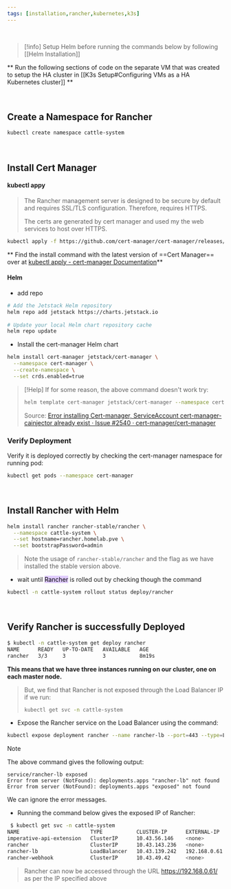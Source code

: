 ```yaml
---
tags: [installation,rancher,kubernetes,k3s]
---
```


</br>

> [!info] 
> Setup Helm before running the commands below by following [[Helm Installation]]

** Run the following sections of code on the separate VM that was created to setup the HA cluster in [[K3s Setup#Configuring VMs as a HA Kubernetes cluster]] **

</br>

## Create a Namespace for Rancher

```bash ln:False
kubectl create namespace cattle-system
```

</br>

## Install Cert Manager

#### kubectl appy

> The Rancher management server is designed to be secure by default and requires SSL/TLS configuration. Therefore, requires HTTPS.
> 
> The certs are generated by cert manager and used my the web services to host over HTTPS.

```bash ln:False
kubectl apply -f https://github.com/cert-manager/cert-manager/releases/download/v1.17.2/cert-manager.yaml
```

** Find the install command with the latest version of ==Cert Manager== over at [kubectl apply - cert-manager Documentation](https://cert-manager.io/docs/installation/kubectl/)**

#### Helm

- add repo
```bash ln:False
# Add the Jetstack Helm repository  
helm repo add jetstack https://charts.jetstack.io  
  
# Update your local Helm chart repository cache  
helm repo update
```

- Install the cert-manager Helm chart
```bash ln:False
helm install cert-manager jetstack/cert-manager \
  --namespace cert-manager \
  --create-namespace \
  --set crds.enabled=true
```

> [!Help] 
> If for some reason, the above command doesn't work try:
> ```bash ln:False
> helm template cert-manager jetstack/cert-manager --namespace cert-manager | kubectl apply -f -
> ```
> 
> Source: [Error installing Cert-manager, ServiceAccount cert-manager-cainjector already exist · Issue #2540 · cert-manager/cert-manager](https://github.com/cert-manager/cert-manager/issues/2540)

### Verify Deployment

Verify it is deployed correctly by checking the cert-manager namespace for running pod:

```bash ln:False
kubectl get pods --namespace cert-manager
```

</br>


## Install Rancher with Helm

```bash ln:False
helm install rancher rancher-stable/rancher \
  --namespace cattle-system \
  --set hostname=rancher.homelab.pve \
  --set bootstrapPassword=admin
```

> Note the usage of `rancher-stable/rancher` and the flag as we have installed the stable version above.

- wait until <mark style="background: #D2B3FFA6;">Rancher</mark> is rolled out by checking though the command
```bash ln:False
kubectl -n cattle-system rollout status deploy/rancher
```

</br>

## Verify Rancher is successfully Deployed

```bash ln:False
$ kubectl -n cattle-system get deploy rancher
NAME      READY   UP-TO-DATE   AVAILABLE   AGE
rancher   3/3     3            3           8m19s
```

**This means that we have three instances running on our cluster, one on each master node.**

> But, we find that Rancher is not exposed through the Load Balancer IP if we run:
> ```bash ln:False
> kubectl get svc -n cattle-system
> ```

- Expose the Rancher service on the Load Balancer using the command:

```bash ln:False
kubectl expose deployment rancher --name rancher-lb --port=443 --type=LoadBalancer -n cattle-system rancher-lb exposed
```

> [!note]
> The above command gives the following output:
> ```text ln:False
> service/rancher-lb exposed
> Error from server (NotFound): deployments.apps "rancher-lb" not found
> Error from server (NotFound): deployments.apps "exposed" not found
> ```
> 
> We can ignore the error messages.

- Running the command below gives the exposed IP of Rancher:

```bash ln:False
 $ kubectl get svc -n cattle-system
NAME                       TYPE           CLUSTER-IP      EXTERNAL-IP    PORT(S)          AGE
imperative-api-extension   ClusterIP      10.43.56.146    <none>         6666/TCP         26m
rancher                    ClusterIP      10.43.143.236   <none>         80/TCP,443/TCP   27m
rancher-lb                 LoadBalancer   10.43.139.242   192.168.0.61   443:31220/TCP    4m8s
rancher-webhook            ClusterIP      10.43.49.42     <none>         443/TCP          25m
```

> Rancher can now be accessed through the URL https://192.168.0.61/ as per the IP specified above